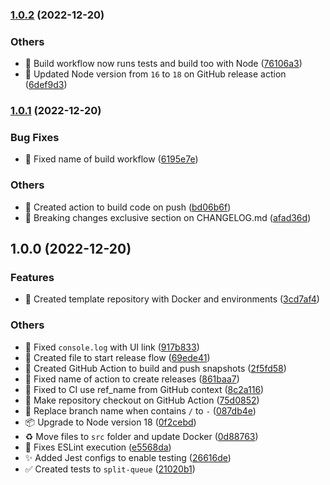 

### [1.0.2](https://github.com/tiagoboeing/bull-board/compare/v1.0.1...v1.0.2) (2022-12-20)


### Others

* :construction_worker: Build workflow now runs tests and build too with Node ([76106a3](https://github.com/tiagoboeing/bull-board/commit/76106a30b60c768d36c4b878e4877cc27c94fba1))
* :construction_worker: Updated Node version from `16` to `18` on GitHub release action ([6def9d3](https://github.com/tiagoboeing/bull-board/commit/6def9d32405bc8e48c580197dd23ace6686e79ec))

### [1.0.1](https://github.com/tiagoboeing/bull-board/compare/v1.0.0...v1.0.1) (2022-12-20)


### Bug Fixes

* :construction_worker: Fixed name of build workflow ([6195e7e](https://github.com/tiagoboeing/bull-board/commit/6195e7ea726a6ab263eb9fe31f384f2c12d01f03))


### Others

* :construction_worker: Created action to build code on push ([bd06b6f](https://github.com/tiagoboeing/bull-board/commit/bd06b6fe83442a9641fb08a003aa4254a8f9ea56))
* :memo: Breaking changes exclusive section on CHANGELOG.md ([afad36d](https://github.com/tiagoboeing/bull-board/commit/afad36d6c14c0dcbd8fe3b2e712d67880215081b))

## 1.0.0 (2022-12-20)


### Features

* :construction: Created template repository with Docker and environments ([3cd7af4](https://github.com/tiagoboeing/bull-board/commit/3cd7af4695966987a4c3fc8554a61f893f9429fb))


### Others

* :bug: Fixed `console.log` with UI link ([917b833](https://github.com/tiagoboeing/bull-board/commit/917b833b94ae9d699b66ca914ff87a0f2bc2bb17))
* :construction_worker: Created file to start release flow ([69ede41](https://github.com/tiagoboeing/bull-board/commit/69ede41904a04345bb6253d3147c463769c93aa5))
* :construction_worker: Created GitHub Action to build and push snapshots ([2f5fd58](https://github.com/tiagoboeing/bull-board/commit/2f5fd5879796b83c4dea2b47548ed05304c3c18f))
* :green_heart: Fixed name of action to create releases ([861baa7](https://github.com/tiagoboeing/bull-board/commit/861baa77863b88673607989a5c50c3a009d498fb))
* :green_heart: Fixed to CI use ref_name from GitHub context ([8c2a116](https://github.com/tiagoboeing/bull-board/commit/8c2a1167b10588e70d56cbef980789437fafefe7))
* :green_heart: Make repository checkout on GitHub Action ([75d0852](https://github.com/tiagoboeing/bull-board/commit/75d0852ee3a4017b06fa479bd1c931a9ef66e626))
* :green_heart: Replace branch name when contains `/` to `-` ([087db4e](https://github.com/tiagoboeing/bull-board/commit/087db4eb04edd23c4ca504688d02ef404787a8df))
* :package: Upgrade to Node version 18 ([0f2cebd](https://github.com/tiagoboeing/bull-board/commit/0f2cebd480495a35a25624e256f7d77d12a82814))
* :recycle: Move files to `src` folder and update Docker ([0d88763](https://github.com/tiagoboeing/bull-board/commit/0d88763c825e32ebc8b5cd967fc161e4f3be855b))
* :rotating_light: Fixes ESLint execution ([e5568da](https://github.com/tiagoboeing/bull-board/commit/e5568da6978a33f07b3167ffb3ca021c44d18409))
* :sparkles: Added Jest configs to enable testing ([26616de](https://github.com/tiagoboeing/bull-board/commit/26616de9aa19262e1d6e41c315a7404f4bd31f32))
* :white_check_mark: Created tests to `split-queue` ([21020b1](https://github.com/tiagoboeing/bull-board/commit/21020b1d0863c7b14df3f918a5a9e2036e1428d4))
